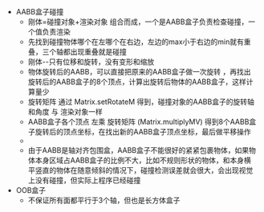 * AABB盒子碰撞
  * 刚体=碰撞对象+渲染对象  组合而成，一个是AABB盒子负责检查碰撞，一个值负责渲染
  * 先找到碰撞物体哪个在左哪个在右边，左边的max小于右边的min就有重叠，三个轴都出现重叠就是碰撞
  * 刚体--只有位移和旋转，没有变形和缩放
  * 物体旋转后的AABB，可以直接把原来的AABB盒子做一次旋转 ，再找出旋转后的AABB盒子的8个顶点，计算出旋转后物体的AABB盒子，这样计算量少
  * 旋转矩阵 通过 Matrix.setRotateM 得到，碰撞对象的AABB盒子的旋转轴和角度 与 渲染对象一样
  * AABB盒子各个顶点  左乘 旋转矩阵  (Matrix.multiplyMV)  得到8个AABB盒子旋转后的顶点坐标，在找出新的AABB盒子顶点坐标，最后做平移操作
  * 
  * 由于AABB是轴对齐包围盒，AABB盒子不能很好的紧紧包裹物体，如果物体本身区域占AABB盒子的比例不大，比如不规则形状的物体，和本身横平竖直的物体在随意倾斜的情况下，碰撞检测误差就会很大，会出现视觉上没有碰撞，但实际上程序已经碰撞
* OOB盒子
  * 不保证所有面都平行于3个轴，但也是长方体盒子